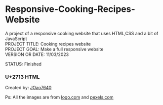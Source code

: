 # Responsive-Cooking-Recipes-Website

<p>A project of a responsive cooking website that uses HTML,CSS and a bit of JavaScript<br>
PROJECT TITLE: Cooking recipes website<br>
PROJECT GOAL: Make a full responsive website<br>
VERSION OR DATE: 11/03/2023</p>
STATUS: Finished <h3>U+2713 HTML</h3>

Created by: <a href="https://github.com/JOao7640">JOao7640</a>
<p>Ps: All the images are from <a href="https://app.logo.com/">logo.com</a> and <a href="https://www.pexels.com/pt-br/">pexels.com</a></p>
